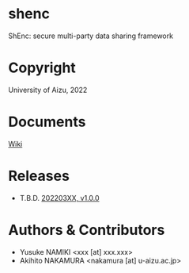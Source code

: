 # shenc
ShEnc: secure multi-party data sharing framework

# Copyright
University of Aizu, 2022

# Documents
[Wiki](https://github.com/uoanlab/shenc/wiki)

# Releases
- T.B.D. [202203XX, v1.0.0](https://github.com/uoanlab/vultest/releases/tag/v1.0.0)


# Authors & Contributors
- Yusuke NAMIKI <xxx [at] xxx.xxx>
- Akihito NAKAMURA <nakamura [at] u-aizu.ac.jp>


